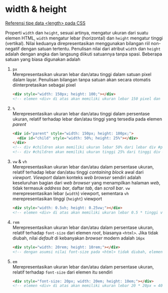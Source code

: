 # width & height

[Referensi tipe data \<length> pada CSS](https://developer.mozilla.org/en-US/docs/Web/CSS/length)

Properti `width` dan `height`, sesuai artinya, mengatur ukuran dari suatu elemen HTML, `width` mengatur lebar (horizontal) dan `height` mengatur tinggi (vertikal). Nilai keduanya direpresentasikan menggunakan bilangan riil non-negatif dengan satuan tertentu. Penulisan nilai dari atribut `width` dan `height` adalah dengan angka dan langsung diikuti satuannya tanpa spasi. Beberapa satuan yang biasa digunakan adalah

1. `px`  
   Merepresentasikan ukuran lebar dan/atau tinggi dalam satuan pixel dalam layar. Penulisan bilangan tanpa satuan akan secara otomatis diinterpretasikan sebagai pixel
   ```html
   <div style="width: 150px; height: 100;"></div>
   <!-- elemen <div> di atas akan memiliki ukuran lebar 150 pixel dan tinggi 100 pixel -->
   ```
2. `%`  
   Merepresentasikan ukuran lebar dan/atau tinggi dalam persentase ukuran, relatif terhadap lebar dan/atau tinggi yang tersedia pada elemen _parent_
   ```html
   <div id="parent" style="width: 150px; height: 100px;">
     <div id="child" style="width: 50%; height: 25%"></div>
   </div>
   <!-- div #children akan memiliki ukuran lebar 50% dari lebar div #parent, yaitu 50% * 150px = 75px -->
   <!-- div #children akan memiliki ukuran tinggi 25% dari tinggi div #parent, yaitu 25% * 100px = 25px -->
   ```
3. `vw` & `vh`  
   Merepresentasikan ukuran lebar dan/atau dalam persentase ukuran, relatif terhadap lebar dan/atau tinggi _containing block_ awal dari _viewport_. _Viewport_ dalam konteks _web browser_ sendiri adalah keseluruhan bagian dari _web browser_ yang menampilkan halaman _web_, tidak termasuk _address bar_, daftar _tab_, dan _scroll bar_. `vw` merepresentasikan lebar (`width`) viewport, sementara `vh` merepresentasikan tinggi (`height`) viewport
   ```html
   <div style="width: 0.5vh; height: 0.25vw;"></div>
   <!-- elemen <div> di atas akan memiliki ukuran lebar 0.5 * tinggi viewport dan tinggi 0.25 * lebar viewport -->
   ```
4. `rem`  
   Merepresentasikan ukuran lebar dan/atau dalam persentase ukuran, relatif terhadap `font-size` dari elemen _root_, biasanya `<html>`. Jika tidak diubah, nilai _default_ di kebanyakan _browser_ modern adalah `16px`
   ```html
   <div style="width: 20rem; height: 10rem;"></div>
   <!-- dengan asumsi nilai font-size pada <html> tidak diubah, elemen <div> di atas akan memiliki ukuran lebar 20 * 16px = 320 pixel dan tinggi 10 * 16px = 160 pixel -->
   ```
5. `em`  
   Merepresentasikan ukuran lebar dan/atau dalam persentase ukuran, relatif terhadap `font-size` dari elemen itu sendiri
   ```html
   <div style="font-size: 20px; width: 20em; height: 10em;"></div>
   <!-- elemen <div> di atas akan memiliki ukuran lebar 20 * 20px = 400 pixel dan tinggi 10 * 20px = 200 pixel -->
   ```
